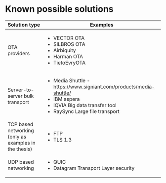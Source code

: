 # Known possible solutions

| Solution type | Examples |
|---|---|
| OTA providers  | <ul><li> VECTOR OTA </li><li> SILBROS OTA</li><li> Airbiquity</li><li> Harman OTA</li><li> TietoEvryOTA </li></ul> |
| Server-to-server bulk transport |<ul><li> Media Shuttle - https://www.signiant.com/products/media-shuttle/ </li><li> IBM aspera </li><li> IQVIA Big data transfer tool </li><li> RaySync Large file transport </li></ul>|
| TCP based networking (only as examples in the thesis) | <ul><li> FTP </li><li> TLS 1.3 </li></ul>|
| UDP based networking  | <ul><li> QUIC </li><li> Datagram Transport Layer security </li></ul>|
